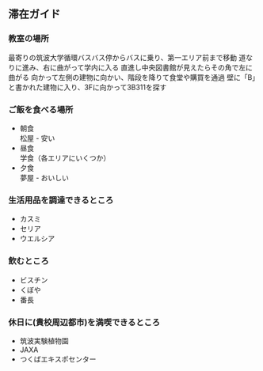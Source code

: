 ## 滞在ガイド

### 教室の場所
最寄りの筑波大学循環バスバス停からバスに乗り、第一エリア前まで移動
道なりに進み、右に曲がって学内に入る
直進し中央図書館が見えたらその角で左に曲がる
向かって左側の建物に向かい、階段を降りて食堂や購買を通過
壁に「B」と書かれた建物に入り、3Fに向かって3B311を探す

### ご飯を食べる場所
- 朝食  
  松屋 - 安い
- 昼食  
  学食（各エリアにいくつか）
- 夕食  
  夢屋 - おいしい

### 生活用品を調達できるところ
 - カスミ
 - セリア
 - ウエルシア

### 飲むところ

- ビスチン
- くぼや
- 番長

### 休日に(貴校周辺都市)を満喫できるところ

- 筑波実験植物園
- JAXA
- つくばエキスポセンター
